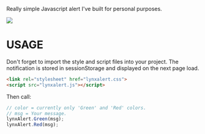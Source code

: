 Really simple Javascript alert I've built for personal purposes.

![](https://media.giphy.com/media/YBJBvBJPQcTguxwdC8/giphy.gif)

# USAGE

Don't forget to import the style and script files into your project. 
The notification is stored in sessionStorage and displayed on the next page load.

```html
<link rel="stylesheet" href="lynxalert.css">
<script src="lynxalert.js"></script>
```

Then call:

```javascript
// color = currently only 'Green' and 'Red' colors.
// msg = Your message.
lynxAlert.Green(msg);
lynxAlert.Red(msg);
```
